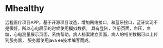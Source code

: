 # Mhealthy
远程医疗项目APP。基于开源项目改造，增加网络接口，和蓝牙接口，蓝牙实现不是很好，所以心电展示的时候使用模拟数据。
具有登陆，注册页面，血压，血糖，心电测量展示页面，系统帮助，病人档案建立页面，病人的相关数据可以上传到服务器，
服务器使用java ee技术编写而成。

